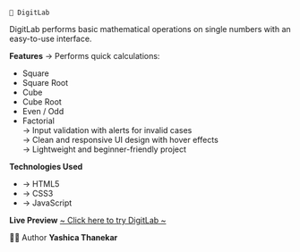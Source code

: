                                                                                               🔢 DigitLab

DigitLab performs basic mathematical operations on single numbers with an easy-to-use interface.


**Features**
→ Performs quick calculations:  
  - Square  
  - Square Root  
  - Cube  
  - Cube Root  
  - Even / Odd  
  - Factorial  
→ Input validation with alerts for invalid cases  
→ Clean and responsive UI design with hover effects  
→ Lightweight and beginner-friendly project  


**Technologies Used**
- → HTML5  
- → CSS3  
- → JavaScript


**Live Preview**
[~ Click here to try DigitLab ~](https://yashicathanekar.github.io/DigitLab/)  


👩‍💻 Author
**Yashica Thanekar**  

